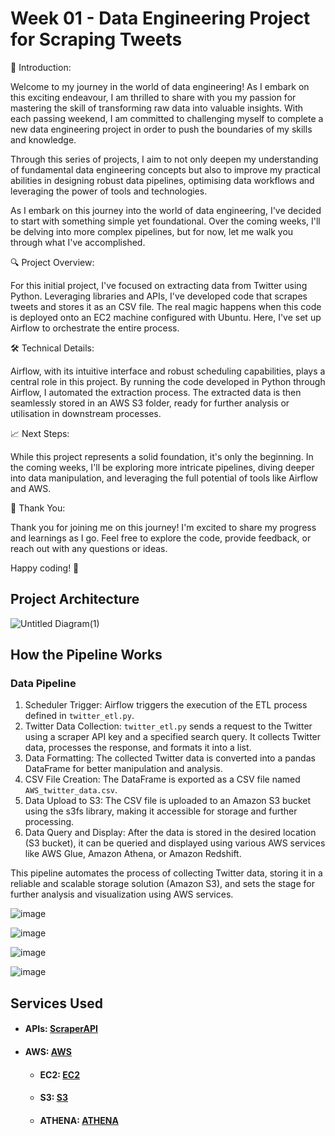 # Week 01 - Data Engineering Project for Scraping Tweets

🚀 Introduction:

Welcome to my journey in the world of data engineering! As I embark on this exciting endeavour, I am thrilled to share with you my passion for mastering the skill of transforming raw data into valuable insights. With each passing weekend, I am committed to challenging myself to complete a new data engineering project in order to push the boundaries of my skills and knowledge.

Through this series of projects, I aim to not only deepen my understanding of fundamental data engineering concepts but also to improve my practical abilities in designing robust data pipelines, optimising data workflows and leveraging the power of tools and technologies.

As I embark on this journey into the world of data engineering, I've decided to start with something simple yet foundational. Over the coming weeks, I'll be delving into more complex pipelines, but for now, let me walk you through what I've accomplished.

🔍 Project Overview:

For this initial project, I've focused on extracting data from Twitter using Python. Leveraging libraries and APIs, I've developed code that scrapes tweets and stores it as an CSV file. The real magic happens when this code is deployed onto an EC2 machine configured with Ubuntu. Here, I've set up Airflow to orchestrate the entire process. 

🛠️ Technical Details:

Airflow, with its intuitive interface and robust scheduling capabilities, plays a central role in this project. By running the code developed in Python through Airflow, I automated the extraction process. The extracted data is then seamlessly stored in an AWS S3 folder, ready for further analysis or utilisation in downstream processes.

📈 Next Steps:

While this project represents a solid foundation, it's only the beginning. In the coming weeks, I'll be exploring more intricate pipelines, diving deeper into data manipulation, and leveraging the full potential of tools like Airflow and AWS.

🙏 Thank You:

Thank you for joining me on this journey! I'm excited to share my progress and learnings as I go. Feel free to explore the code, provide feedback, or reach out with any questions or ideas.

Happy coding! 🌟

## Project Architecture
![Untitled Diagram(1)](https://github.com/andreisacal/W01-DE-Twtitter-Scraping/assets/166915179/9a1ab56b-c312-44ab-8709-0b4dab061113)

## How the Pipeline Works

### Data Pipeline

1. Scheduler Trigger: Airflow triggers the execution of the ETL process defined in `twitter_etl.py`.
2. Twitter Data Collection: `twitter_etl.py` sends a request to the Twitter using a scraper API key and a specified search query. It collects Twitter data, processes the response, and formats it into a list.
3. Data Formatting: The collected Twitter data is converted into a pandas DataFrame for better manipulation and analysis.
4. CSV File Creation: The DataFrame is exported as a CSV file named `AWS_twitter_data.csv`.
5. Data Upload to S3: The CSV file is uploaded to an Amazon S3 bucket using the s3fs library, making it accessible for storage and further processing.
6. Data Query and Display: After the data is stored in the desired location (S3 bucket), it can be queried and displayed using various AWS services like AWS Glue, Amazon Athena, or Amazon Redshift.

This pipeline automates the process of collecting Twitter data, storing it in a reliable and scalable storage solution (Amazon S3), and sets the stage for further analysis and visualization using AWS services.

![image](https://github.com/andreisacal/W01-DE-Twtitter-Scraping/assets/166915179/8ed80ce7-efe6-4401-b631-a30023d9c418)

![image](https://github.com/andreisacal/W01-DE-Twtitter-Scraping/assets/166915179/57ad291b-cd9c-4ff5-a1d7-1289fc57b567)

![image](https://github.com/andreisacal/W01-DE-Twtitter-Scraping/assets/166915179/52f3a0a6-1859-4510-bc59-ea9d33ec851f)

![image](https://github.com/andreisacal/W01-DE-Twtitter-Scraping/assets/166915179/68de744a-0268-449d-9bf9-4f35c0754c6b)

## Services Used

- #### APIs: [ScraperAPI](https://www.scraperapi.com/)
- #### AWS: [AWS](https://aws.amazon.com/)
  - #### EC2: [EC2](https://aws.amazon.com/ec2/)
  - #### S3: [S3](https://aws.amazon.com/s3/)
  - #### ATHENA: [ATHENA](https://aws.amazon.com/athena/)
